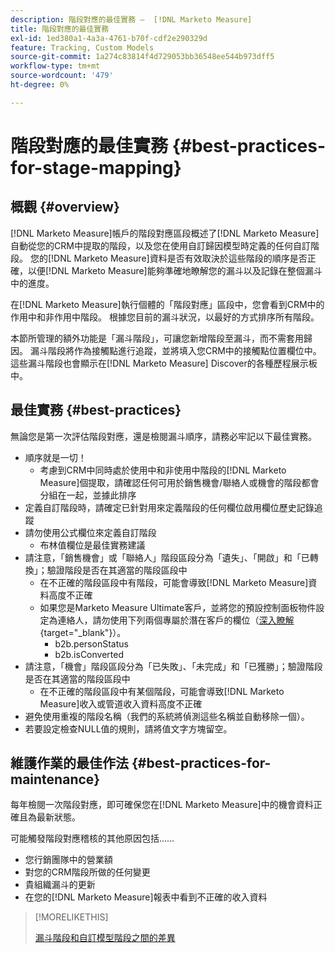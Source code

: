 ```yaml
---
description: 階段對應的最佳實務 —  [!DNL Marketo Measure]
title: 階段對應的最佳實務
exl-id: 1ed380a1-4a3a-4761-b70f-cdf2e290329d
feature: Tracking, Custom Models
source-git-commit: 1a274c83814f4d729053bb36548ee544b973dff5
workflow-type: tm+mt
source-wordcount: '479'
ht-degree: 0%

---
```


# 階段對應的最佳實務 {#best-practices-for-stage-mapping}

## 概觀 {#overview}

[!DNL Marketo Measure]帳戶的階段對應區段概述了[!DNL Marketo Measure]自動從您的CRM中提取的階段，以及您在使用自訂歸因模型時定義的任何自訂階段。 您的[!DNL Marketo Measure]資料是否有效取決於這些階段的順序是否正確，以便[!DNL Marketo Measure]能夠準確地瞭解您的漏斗以及記錄在整個漏斗中的進度。

在[!DNL Marketo Measure]執行個體的「階段對應」區段中，您會看到CRM中的作用中和非作用中階段。 根據您目前的漏斗狀況，以最好的方式排序所有階段。

本節所管理的額外功能是「漏斗階段」，可讓您新增階段至漏斗，而不需套用歸因。 漏斗階段將作為接觸點進行追蹤，並將填入您CRM中的接觸點位置欄位中。 這些漏斗階段也會顯示在[!DNL Marketo Measure] Discover的各種歷程展示板中。

## 最佳實務 {#best-practices}

無論您是第一次評估階段對應，還是檢閱漏斗順序，請務必牢記以下最佳實務。

* 順序就是一切！
   * 考慮到CRM中同時處於使用中和非使用中階段的[!DNL Marketo Measure]個提取，請確認任何可用於銷售機會/聯絡人或機會的階段都會分組在一起，並據此排序
* 定義自訂階段時，請確定已針對用來定義階段的任何欄位啟用欄位歷史記錄追蹤
* 請勿使用公式欄位來定義自訂階段
   * 布林值欄位是最佳實務建議
* 請注意，「銷售機會」或「聯絡人」階段區段分為「遺失」、「開啟」和「已轉換」；驗證階段是否在其適當的階段區段中
   * 在不正確的階段區段中有階段，可能會導致[!DNL Marketo Measure]資料高度不正確
   * 如果您是Marketo Measure Ultimate客戶，並將您的預設控制面板物件設定為連絡人，請勿使用下列兩個專屬於潛在客戶的欄位（[深入瞭解](/help/marketo-measure-ultimate/data-integrity-requirement.md){target="_blank"}）。
      * b2b.personStatus
      * b2b.isConverted
* 請注意，「機會」階段區段分為「已失敗」、「未完成」和「已獲勝」；驗證階段是否在其適當的階段區段中
   * 在不正確的階段區段中有某個階段，可能會導致[!DNL Marketo Measure]收入或管道收入資料高度不正確
* 避免使用重複的階段名稱（我們的系統將偵測這些名稱並自動移除一個）。
* 若要設定檢查NULL值的規則，請將值文字方塊留空。

## 維護作業的最佳作法 {#best-practices-for-maintenance}

每年檢閱一次階段對應，即可確保您在[!DNL Marketo Measure]中的機會資料正確且為最新狀態。

可能觸發階段對應稽核的其他原因包括……

* 您行銷團隊中的營業額
* 對您的CRM階段所做的任何變更
* 貴組織漏斗的更新
* 在您的[!DNL Marketo Measure]報表中看到不正確的收入資料

>[!MORELIKETHIS]
>
>[漏斗階段和自訂模型階段之間的差異](/help/advanced-marketo-measure-features/custom-attribution-models/custom-attribution-model-and-setup.md#the-difference-between-funnel-stages-and-custom-model-stages)
